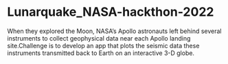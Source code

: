 # Lunarquake_NASA-hackthon-2022
When they explored the Moon, NASA’s Apollo astronauts left behind several instruments to collect geophysical data near each Apollo landing site.Challenge is to develop an app that plots the seismic data these instruments transmitted back to Earth on an interactive 3-D globe.
